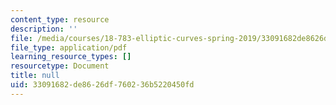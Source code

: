 ```yaml
---
content_type: resource
description: ''
file: /media/courses/18-783-elliptic-curves-spring-2019/33091682de8626df760236b5220450fd_MIT18_783S19_lec22.pdf
file_type: application/pdf
learning_resource_types: []
resourcetype: Document
title: null
uid: 33091682-de86-26df-7602-36b5220450fd
---
```

